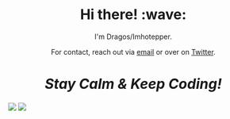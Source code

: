 
<!-- Sources:

https://github.com/imhotepper/github-readme-stats/blob/master/readme.md

https://towardsdatascience.com/build-a-stunning-readme-for-your-github-profile-9b80434fe5d7
-->

<!-- 
### Hi there 👋


Here are some ideas to get you started:

- 🔭 I’m currently working on ... [Vue.js Workshops](https://vuejsworkshops.com)
- 🌱 I’m currently learning ... Vue.js and Netlify functions
- 👯 I’m looking to collaborate on ...Vue.js
- 🤔 I’m looking for help with ...
- 💬 Ask me about ... Anything
- 📫 How to reach me: ... <a href="mailto:stefanescu.dragos@gmail.com">via email ;)</a>
- 😄 Pronouns: ...
-->
<!-- - ⚡ Fun fact: ... -->

<!--
![Imhotepper's github stats](https://github-readme-stats.vercel.app/api?username=imhotepper&count_private=true&show_icons=true&theme=gruvbox)



<img align="center" src="https://github-readme-stats.vercel.app/api?username=imhotepper&count_private=true&show_icons=true&theme=gruvbox" />
<img align="center" src="https://github-readme-stats.vercel.app/api/top-langs/?username=imhotepper&theme=gruvbox" />

![](https://img.shields.io/badge/<WORD_ON_LEFT>-<WORD_ON_RIGHT>-informational?style=flat&logo=<LOGO_NAME>&logoColor=white&color=2bbc8a)

-->


<h1 align='center'> Hi there! :wave:</h1>
<p align='center'>
I'm Dragos/Imhotepper.
</p>
<p align='center'>For contact, reach out via <a href="mailto:stefanescu.dragos@gmail.com">email</a> or over on <a href="https://twitter.com/imhotepp">Twitter</a>.</p>

<h1 align='center'><i>Stay Calm & Keep Coding!</i></h1>



<div id="container">
<img align="center" src="https://github-readme-stats.vercel.app/api/top-langs/?username=imhotepper&count_private=true&theme=" />
<img align="center" src="https://github-readme-stats.vercel.app/api?username=imhotepper&count_private=true&show_icons=true&theme=" />

</div>



<!--
Hi !

#container {
    height:100px;
    line-height:100px;
}

#container img {
    vertical-align:middle;
    max-height:100%;
}

-->
